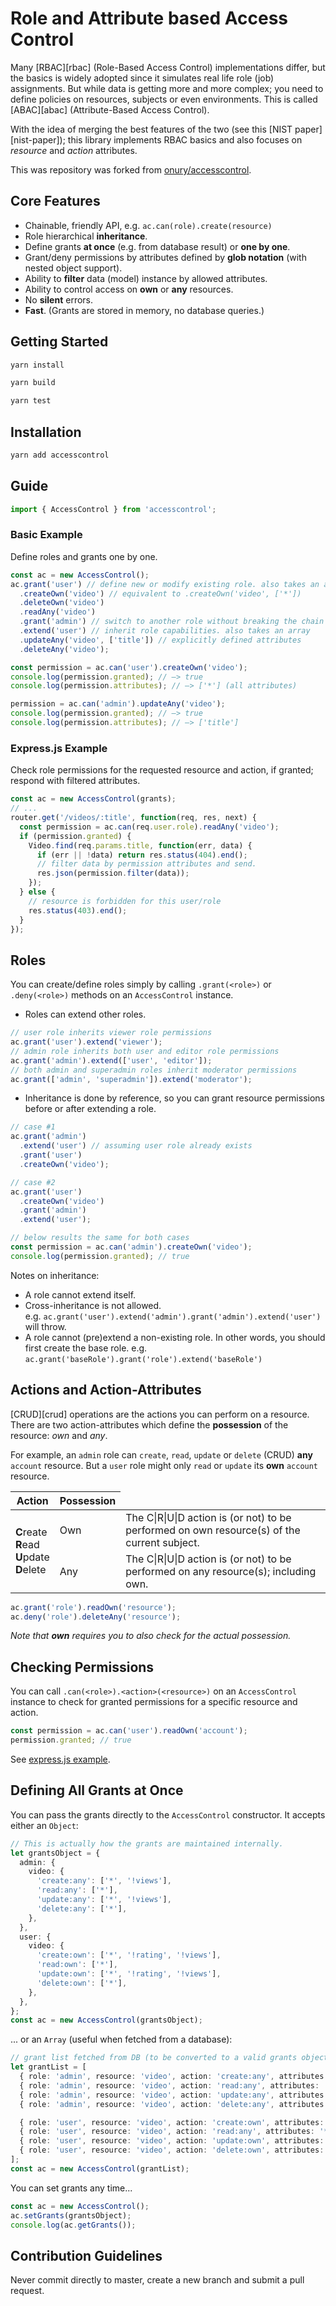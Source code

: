 # Role and Attribute based Access Control

Many [RBAC][rbac] (Role-Based Access Control) implementations differ, but the basics is widely adopted since it simulates real life role (job) assignments. But while data is getting more and more complex; you need to define policies on resources, subjects or even environments. This is called [ABAC][abac] (Attribute-Based Access Control).

With the idea of merging the best features of the two (see this [NIST paper][nist-paper]); this library implements RBAC basics and also focuses on _resource_ and _action_ attributes.

This was repository was forked from [onury/accesscontrol](https://github.com/onury/accesscontrol).

## Core Features

- Chainable, friendly API, e.g. `ac.can(role).create(resource)`
- Role hierarchical **inheritance**.
- Define grants **at once** (e.g. from database result) or **one by one**.
- Grant/deny permissions by attributes defined by **glob notation** (with nested object support).
- Ability to **filter** data (model) instance by allowed attributes.
- Ability to control access on **own** or **any** resources.
- No **silent** errors.
- **Fast**. (Grants are stored in memory, no database queries.)

## Getting Started

```bash
yarn install
```

```bash
yarn build
```

```bash
yarn test
```

## Installation

```bash
yarn add accesscontrol
```

## Guide

```typescript
import { AccessControl } from 'accesscontrol';
```

### Basic Example

Define roles and grants one by one.

```typescript
const ac = new AccessControl();
ac.grant('user') // define new or modify existing role. also takes an array.
  .createOwn('video') // equivalent to .createOwn('video', ['*'])
  .deleteOwn('video')
  .readAny('video')
  .grant('admin') // switch to another role without breaking the chain
  .extend('user') // inherit role capabilities. also takes an array
  .updateAny('video', ['title']) // explicitly defined attributes
  .deleteAny('video');

const permission = ac.can('user').createOwn('video');
console.log(permission.granted); // —> true
console.log(permission.attributes); // —> ['*'] (all attributes)

permission = ac.can('admin').updateAny('video');
console.log(permission.granted); // —> true
console.log(permission.attributes); // —> ['title']
```

### Express.js Example

Check role permissions for the requested resource and action, if granted; respond with filtered attributes.

```typescript
const ac = new AccessControl(grants);
// ...
router.get('/videos/:title', function(req, res, next) {
  const permission = ac.can(req.user.role).readAny('video');
  if (permission.granted) {
    Video.find(req.params.title, function(err, data) {
      if (err || !data) return res.status(404).end();
      // filter data by permission attributes and send.
      res.json(permission.filter(data));
    });
  } else {
    // resource is forbidden for this user/role
    res.status(403).end();
  }
});
```

## Roles

You can create/define roles simply by calling `.grant(<role>)` or `.deny(<role>)` methods on an `AccessControl` instance.

- Roles can extend other roles.

```typescript
// user role inherits viewer role permissions
ac.grant('user').extend('viewer');
// admin role inherits both user and editor role permissions
ac.grant('admin').extend(['user', 'editor']);
// both admin and superadmin roles inherit moderator permissions
ac.grant(['admin', 'superadmin']).extend('moderator');
```

- Inheritance is done by reference, so you can grant resource permissions before or after extending a role.

```typescript
// case #1
ac.grant('admin')
  .extend('user') // assuming user role already exists
  .grant('user')
  .createOwn('video');

// case #2
ac.grant('user')
  .createOwn('video')
  .grant('admin')
  .extend('user');

// below results the same for both cases
const permission = ac.can('admin').createOwn('video');
console.log(permission.granted); // true
```

Notes on inheritance:

- A role cannot extend itself.
- Cross-inheritance is not allowed.  
  e.g. `ac.grant('user').extend('admin').grant('admin').extend('user')` will throw.
- A role cannot (pre)extend a non-existing role. In other words, you should first create the base role. e.g. `ac.grant('baseRole').grant('role').extend('baseRole')`

## Actions and Action-Attributes

[CRUD][crud] operations are the actions you can perform on a resource. There are two action-attributes which define the **possession** of the resource: _own_ and _any_.

For example, an `admin` role can `create`, `read`, `update` or `delete` (CRUD) **any** `account` resource. But a `user` role might only `read` or `update` its **own** `account` resource.

<table>
    <thead>
        <tr>
            <th>Action</th>
            <th>Possession</th>
        </tr>
    </thead>
    <tbody>
        <tr>
            <td rowspan="2">
            <b>C</b>reate<br />
            <b>R</b>ead<br />
            <b>U</b>pdate<br />
            <b>D</b>elete<br />
            </td>
            <td>Own</td>
            <td>The C|R|U|D action is (or not) to be performed on own resource(s) of the current subject.</td>
        </tr>
        <tr>
            <td>Any</td>
            <td>The C|R|U|D action is (or not) to be performed on any resource(s); including own.</td>
        </tr>   
    </tbody>
</table>

```typescript
ac.grant('role').readOwn('resource');
ac.deny('role').deleteAny('resource');
```

_Note that **own** requires you to also check for the actual possession._

## Checking Permissions

You can call `.can(<role>).<action>(<resource>)` on an `AccessControl` instance to check for granted permissions for a specific resource and action.

```typescript
const permission = ac.can('user').readOwn('account');
permission.granted; // true
```

See [express.js example](#expressjs-example).

## Defining All Grants at Once

You can pass the grants directly to the `AccessControl` constructor.
It accepts either an `Object`:

```typescript
// This is actually how the grants are maintained internally.
let grantsObject = {
  admin: {
    video: {
      'create:any': ['*', '!views'],
      'read:any': ['*'],
      'update:any': ['*', '!views'],
      'delete:any': ['*'],
    },
  },
  user: {
    video: {
      'create:own': ['*', '!rating', '!views'],
      'read:own': ['*'],
      'update:own': ['*', '!rating', '!views'],
      'delete:own': ['*'],
    },
  },
};
const ac = new AccessControl(grantsObject);
```

... or an `Array` (useful when fetched from a database):

```typescript
// grant list fetched from DB (to be converted to a valid grants object, internally)
let grantList = [
  { role: 'admin', resource: 'video', action: 'create:any', attributes: '*, !views' },
  { role: 'admin', resource: 'video', action: 'read:any', attributes: '*' },
  { role: 'admin', resource: 'video', action: 'update:any', attributes: '*, !views' },
  { role: 'admin', resource: 'video', action: 'delete:any', attributes: '*' },

  { role: 'user', resource: 'video', action: 'create:own', attributes: '*, !rating, !views' },
  { role: 'user', resource: 'video', action: 'read:any', attributes: '*' },
  { role: 'user', resource: 'video', action: 'update:own', attributes: '*, !rating, !views' },
  { role: 'user', resource: 'video', action: 'delete:own', attributes: '*' },
];
const ac = new AccessControl(grantList);
```

You can set grants any time...

```typescript
const ac = new AccessControl();
ac.setGrants(grantsObject);
console.log(ac.getGrants());
```

## Contribution Guidelines

Never commit directly to master, create a new branch and submit a pull request.
